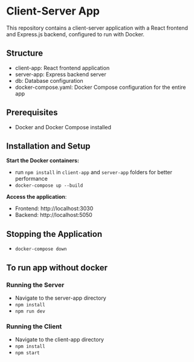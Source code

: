# Client-Server App

This repository contains a client-server application with a React frontend and Express.js backend, configured to run with Docker.

## Structure
  - client-app: React frontend application
  - server-app: Express backend server
  - db: Database configuration
  - docker-compose.yaml: Docker Compose configuration for the entire app

## Prerequisites
  - Docker and Docker Compose installed

## Installation and Setup

**Start the Docker containers:**
  - run `npm install` in `client-app` and `server-app` folders for better performance
  - `docker-compose up --build`

**Access the application**:
  - Frontend: http://localhost:3030
  - Backend: http://localhost:5050

## Stopping the Application
  - `docker-compose down`

## To run app without docker
  ### Running the Server
  - Navigate to the server-app directory
  - `npm install`
  - `npm run dev`

  ### Running the Client
  - Navigate to the client-app directory
  - `npm install`
  - `npm start`
